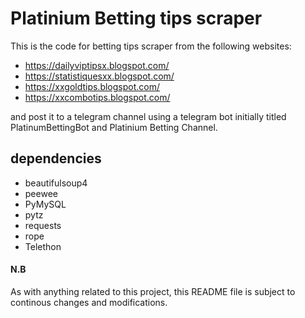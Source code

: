 # Platinium Betting tips scraper

This is the code for betting tips scraper from the following websites:

- <https://dailyviptipsx.blogspot.com/>
- <https://statistiquesxx.blogspot.com/>
- <https://xxgoldtips.blogspot.com/>
- <https://xxcombotips.blogspot.com/>

and post it to a telegram channel using a telegram bot initially titled PlatinumBettingBot and Platinium Betting Channel.

## dependencies

- beautifulsoup4
- peewee
- PyMySQL
- pytz
- requests
- rope
- Telethon

#### N.B

As with anything related to this project, this README file is subject to continous changes and modifications.
